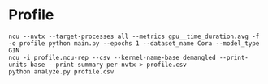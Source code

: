 # Profile
    ncu --nvtx --target-processes all --metrics gpu__time_duration.avg -f -o profile python main.py --epochs 1 --dataset_name Cora --model_type GIN
    ncu -i profile.ncu-rep --csv --kernel-name-base demangled --print-units base --print-summary per-nvtx > profile.csv
    python analyze.py profile.csv